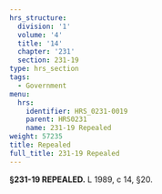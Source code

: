 ```yaml
---
hrs_structure:
  division: '1'
  volume: '4'
  title: '14'
  chapter: '231'
  section: 231-19
type: hrs_section
tags:
  - Government
menu:
  hrs:
    identifier: HRS_0231-0019
    parent: HRS0231
    name: 231-19 Repealed
weight: 57235
title: Repealed
full_title: 231-19 Repealed
---
```

**§231-19 REPEALED.** L 1989, c 14, §20.